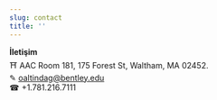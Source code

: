 ```yaml
---
slug: contact
title: ''
---
```


**İletişim** <br>
&#9961; AAC Room 181, 175 Forest St, Waltham, MA 02452. <br>
&#9998; oaltindag@bentley.edu <br>
&#9742; +1.781.216.7111 <br>
